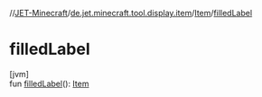 //[JET-Minecraft](../../../index.md)/[de.jet.minecraft.tool.display.item](../index.md)/[Item](index.md)/[filledLabel](filled-label.md)

# filledLabel

[jvm]\
fun [filledLabel](filled-label.md)(): [Item](index.md)
